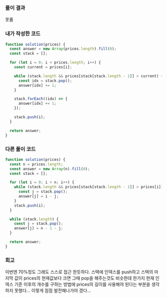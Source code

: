 ### 풀이 결과

못품

### 내가 작성한 코드

```javascript
function solution(prices) {
  const answer = new Array(prices.length).fill(0);
  const stack = [];

  for (let i = 0; i < prices.length; i++) {
    const current = prices[i];

    while (stack.length && prices[stack[stack.length - 1]] > current) {
      const idx = stack.pop();
      answer[idx] += 1;
    }

    stack.forEach((idx) => {
      answer[idx] += 1;
    });

    stack.push(i);
  }

  return answer;
}
```

### 다른 풀이 코드

```js
function solution(prices) {
  const n = prices.length;
  const answer = new Array(n).fill(0);
  const stack = [];

  for (let i = 0; i < n; i++) {
    while (stack.length && prices[stack[stack.length - 1]] > prices[i]) {
      const j = stack.pop();
      answer[j] = i - j;
    }
    stack.push(i);
  }

  while (stack.length) {
    const j = stack.pop();
    answer[j] = n - 1 - j;
  }

  return answer;
}
```

### 회고

이번엔 70%정도 그래도 스스로 접근 한듯하다.
스택에 인덱스를 push하고 스택의 마지막 값이 prices의 현재값보다 크면 그때 pop을 해주는것도 비슷한데
한가지 현재 인덱스 기준 이후의 개수를 구하는 방법에 prices의 길이를 사용해야 된다는 부분을 생각하지 못했다...
이렇게 점점 발전해나가야 겠다...

